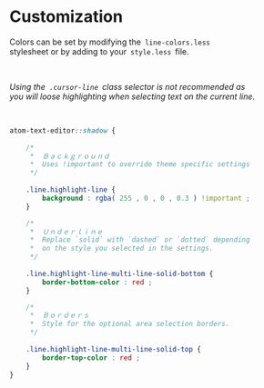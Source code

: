 
# Customization

Colors can be set by modifying the  `line-colors.less`  
stylesheet or by adding to your  `style.less`  file.

<br>

*Using the  `.cursor-line`  class selector is not recommended as  
you will loose highlighting when selecting text on the current line.*

<br>

```scss
atom-text-editor::shadow {
    
    /*
     *  Ｂａｃｋｇｒｏｕｎｄ
     *  Uses !important to override theme specific settings
     */
    
    .line.highlight-line {
        background : rgba( 255 , 0 , 0 , 0.3 ) !important ;
    }

    /*
     *  Ｕｎｄｅｒｌｉｎｅ
     *  Replace `solid` with `dashed` or `dotted` depending
     *  on the style you selected in the settings.
     */
    
    .line.highlight-line-multi-line-solid-bottom {
        border-bottom-color : red ;
    }

    /*
     *  Ｂｏｒｄｅｒｓ
     *  Style for the optional area selection borders.
     */
    
    .line.highlight-line-multi-line-solid-top {
        border-top-color : red ;
    }
}
```

<br>
